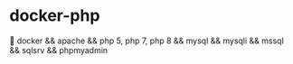 # docker-php
🐳 docker &amp;&amp; apache &amp;&amp; php 5, php 7, php 8 &amp;&amp; mysql &amp;&amp; mysqli &amp;&amp; mssql &amp;&amp; sqlsrv &amp;&amp; phpmyadmin
